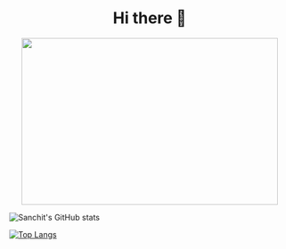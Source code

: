 <p align = "center">
   <h1 align="center">Hi there 👋</h1>
</p>

<p align="center">
     <img width="460" height="300" src="https://cdn.dribbble.com/users/1162077/screenshots/3848914/programmer.gif">
   </p>
   
   ![Sanchit's GitHub stats](https://github-readme-stats.vercel.app/api?username=sanchit-sinha&hide=contribs,prs&show_icons=true&theme=radical)

   [![Top Langs](https://github-readme-stats.vercel.app/api/top-langs/?username=sanchit-sinha&layout=compact)](https://github.com/anuraghazra/github-readme-stats)

<!--
**sanchit-sinha/sanchit-sinha** is a ✨ _special_ ✨ repository because its `README.md` (this file) appears on your GitHub profile.

Here are some ideas to get you started:

- 🔭 I’m currently working on ...
- 🌱 I’m currently learning ...
- 👯 I’m looking to collaborate on ...
- 🤔 I’m looking for help with ...
- 💬 Ask me about ...
- 📫 How to reach me: ...
- 😄 Pronouns: ...
- ⚡ Fun fact: ...
-->
